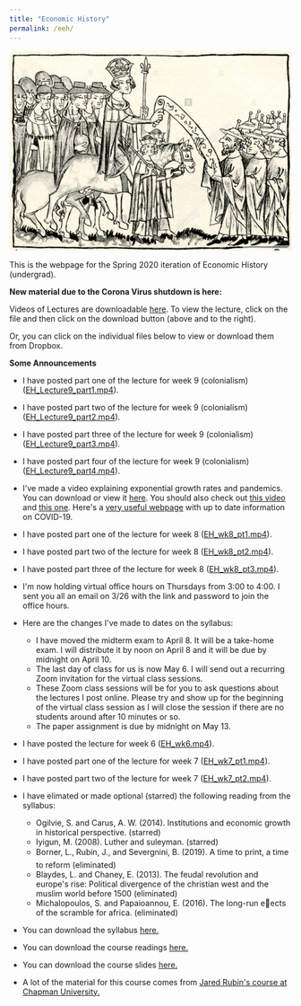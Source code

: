 ```yaml
---
title: "Economic History"
permalink: /eeh/
---
```


![Henry_VII_Juden](/assets/images/Henry_VII_Juden.png)

This is the webpage for the Spring 2020 iteration of Economic History (undergrad).

**New material due to the Corona Virus shutdown is here:**

Videos of Lectures are downloadable [here](https://github.com/noeldjohnson/Economic-History-Lectures). To view the lecture, click on the file and then click on the download button (above and to the right).

Or, you can click on the individual files below to view or download them from Dropbox.


**Some Announcements**

* I have posted part one of the lecture for week 9 (colonialism) ([EH_Lecture9_part1.mp4](https://www.dropbox.com/s/dshq4x20w44guwt/EH_Lecture9_part1.mp4?dl=0)).

* I have posted part two of the lecture for week 9 (colonialism) ([EH_Lecture9_part2.mp4](https://www.dropbox.com/s/zqajcqk1iph2juy/EH_Lecture9_part2.mp4?dl=0)).

* I have posted part three of the lecture for week 9 (colonialism) ([EH_Lecture9_part3.mp4](https://www.dropbox.com/s/7d3ksg0qlhj5act/EH_Lecture9_part3.mp4?dl=0)).

* I have posted part four of the lecture for week 9 (colonialism) ([EH_Lecture9_part4.mp4](https://www.dropbox.com/s/jqfjmqt0i2luoo8/EH_Lecture9_part4.mp4?dl=0)).

* I've made a video explaining exponential growth rates and pandemics. You can download or view it [here](https://zoom.us/rec/share/7PZWDuvUzXtJaIHR6Uf1fPN-E6bMX6a8hiEcrKIKzE_VrOotYsrTinvI7ccKYTAB). You should also check out [this video](https://youtu.be/Kas0tIxDvrg) and [this one](https://www.youtube.com/watch?v=gxAaO2rsdIs&feature=emb_logo). Here's a [very useful webpage](https://ourworldindata.org/coronavirus) with up to date information on COVID-19.

* I have posted part one of the lecture for week 8 ([EH_wk8_pt1.mp4](https://www.dropbox.com/s/9z8p00n4z81l5hg/EH_wk8_pt1.mp4?dl=0)).

* I have posted part two of the lecture for week 8 ([EH_wk8_pt2.mp4](https://www.dropbox.com/s/f5znzj3kf8mow96/EH_wk8_pt2.mp4?dl=0)).

* I have posted part three of the lecture for week 8 ([EH_wk8_pt3.mp4](https://www.dropbox.com/s/pi3qhwrnocef5rt/EH_wk8_pt3.mp4?dl=0)).

* I'm now holding virtual office hours on Thursdays from 3:00 to 4:00. I sent you all an email on 3/26 with the link and password to join the office hours.

* Here are the changes I've made to dates on the syllabus:
  * I have moved the midterm exam to April 8. It will be a take-home exam. I will distribute it by noon on April 8 and it will be due by midnight on April 10.
  * The last day of class for us is now May 6. I will send out a recurring Zoom invitation for the virtual class sessions.
  * These Zoom class sessions will be for you to ask questions about the lectures I post online. Please try and show up for the beginning of the virtual class session as I will close the session if there are no students around after 10 minutes or so.
  * The paper assignment is due by midnight on May 13.

* I have posted the lecture for week 6 ([EH_wk6.mp4](https://www.dropbox.com/s/uaml6wd6oc8mx12/EH_wk6.mp4?dl=0)).

* I have posted part one of the lecture for week 7 ([EH_wk7_pt1.mp4](https://www.dropbox.com/s/c7isokqnbj8g47v/EH_wk7_pt1.mp4?dl=0)).

* I have posted part two of the lecture for week 7 ([EH_wk7_pt2.mp4](https://www.dropbox.com/s/0n8evbkjaocfbn3/EH_wk7_pt2.mp4?dl=0)).

* I have elimated or made optional (starred) the following reading from the syllabus:
  * Ogilvie, S. and Carus, A. W. (2014). Institutions and economic growth in historical perspective. (starred)
  * Iyigun, M. (2008). Luther and suleyman. (starred)
  * Borner, L., Rubin, J., and Severgnini, B. (2019). A time to print, a time to reform (eliminated)
  * Blaydes, L. and Chaney, E. (2013). The feudal revolution and europe's rise: Political divergence
of the christian west and the muslim world before 1500 (eliminated)
  * Michalopoulos, S. and Papaioannou, E. (2016). The long-run eects of the scramble for africa. (eliminated)


* You can download the syllabus [here.](https://www.dropbox.com/s/8fy1d5ckuczkny9/EH%20Syllabus%20SP20.pdf?dl=0)

* You can download the course readings [here.](https://www.dropbox.com/sh/lzi4v8ahad6btqq/AACZhvgcFu2krsG3TqeOsTlLa?dl=0)

* You can download the course slides [here.](https://www.dropbox.com/sh/n5sur1dul0ncw82/AABzFzxW7D6Uf6TI43-jvv6Na?dl=0)

* A lot of the material for this course comes from [Jared Rubin's course at Chapman University.](https://www.jaredcrubin.com/teaching)
